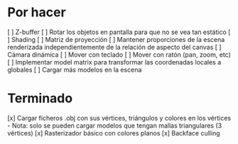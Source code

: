 # Por hacer
[ ] Z-buffer
[ ] Rotar los objetos en pantalla para que no se vea tan estático
[ ] Shading
[ ] Matriz de proyección
    [ ] Mantener proporciones de la escena renderizada independientemente de la relación de aspecto del canvas
[ ] Cámara dinámica
    [ ] Mover con teclado
    [ ] Mover con ratón (pan, zoom, etc)
[ ] Implementar model matrix para transformar las coordenadas locales a globales
    [ ] Cargar más modelos en la escena

# Terminado
[x] Cargar ficheros .obj con sus vértices, triángulos y colores en los vértices
    - Nota: solo se pueden cargar modelos que tengan mallas triangulares (3 vértices)
[x] Rasterizador básico con colores planos
[x] Backface culling
